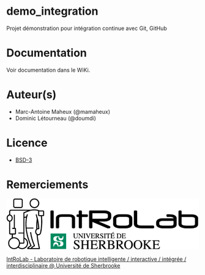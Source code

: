 # demo_integration
Projet démonstration pour intégration continue avec Git, GitHub

# Documentation
Voir documentation dans le WiKi.

# Auteur(s)
* Marc-Antoine Maheux (@mamaheux)
* Dominic Létourneau (@doumdi)

# Licence
* [BSD-3](LICENSE)

# Remerciements

![IntRoLab](IntRoLab.png)

[IntRoLab - Laboratoire de robotique intelligente / interactive / intégrée / interdisciplinaire @ Université de Sherbrooke](https://introlab.3it.usherbrooke.ca)
